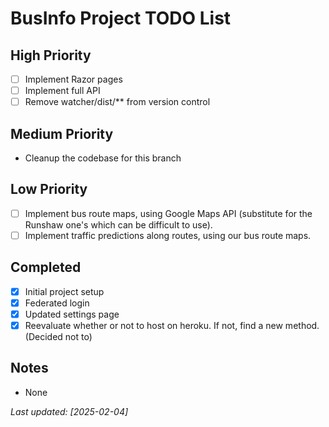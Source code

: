 # BusInfo Project TODO List

## High Priority

- [ ] Implement Razor pages
- [ ] Implement full API
- [ ] Remove watcher/dist/** from version control

## Medium Priority

- Cleanup the codebase for this branch

## Low Priority

- [ ] Implement bus route maps, using Google Maps API (substitute for the Runshaw one's which can be difficult to use).
- [ ] Implement traffic predictions along routes, using our bus route maps.

## Completed

- [x] Initial project setup
- [x] Federated login
- [x] Updated settings page
- [x] Reevaluate whether or not to host on heroku. If not, find a new method. (Decided not to)

## Notes

- None

*Last updated: [2025-02-04]*
